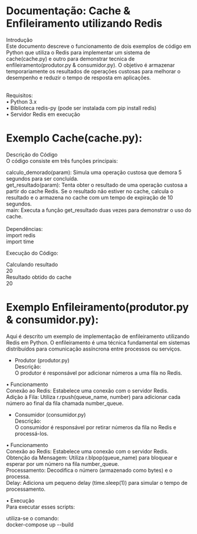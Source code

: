 # Documentação: Cache & Enfileiramento utilizando Redis<br>
Introdução <br>
Este documento descreve o funcionamento de dois exemplos de código em Python que utiliza o Redis para implementar um sistema de cache(cache.py) e outro para demonstrar tecnica de enfileiramento(produtor.py & consumidor.py). O objetivo é armazenar temporariamente os resultados de operações custosas para melhorar o desempenho e reduzir o tempo de resposta em aplicações.<br>
<br>

Requisitos:<br>
• Python 3.x<br>
• Biblioteca redis-py (pode ser instalada com pip install redis)<br>
• Servidor Redis em execução<br>

# Exemplo Cache(cache.py):<br>

Descrição do Código<br>
O código consiste em três funções principais:<br>

calculo_demorado(param): Simula uma operação custosa que demora 5 segundos para ser concluída.<br>
get_resultado(param): Tenta obter o resultado de uma operação custosa a partir do cache Redis. Se o resultado não estiver no cache, calcula o resultado e o armazena no cache com um tempo de expiração de 10 segundos.<br>
main: Executa a função get_resultado duas vezes para demonstrar o uso do cache.<br>
<br>
Dependências:<br>
import redis<br>
import time<br>

Execução do Código: <br>

Calculando resultado<br>
20<br>
Resultado obtido do cache<br>
20<br>

# Exemplo Enfileiramento(produtor.py & consumidor.py):

Aqui é descrito um exemplo de implementação de enfileiramento utilizando Redis em Python. O enfileiramento é uma técnica fundamental em sistemas distribuídos para comunicação assíncrona entre processos ou serviços.<br>

- Produtor (produtor.py)<br>
Descrição: <br>
O produtor é responsável por adicionar números a uma fila no Redis.<br>

• Funcionamento<br>
Conexão ao Redis: Estabelece uma conexão com o servidor Redis.<br>
Adição à Fila: Utiliza r.rpush(queue_name, number) para adicionar cada número ao final da fila chamada number_queue.<br>

- Consumidor (consumidor.py)<br>
Descrição:<br>
O consumidor é responsável por retirar números da fila no Redis e processá-los.<br>

• Funcionamento<br>
Conexão ao Redis: Estabelece uma conexão com o servidor Redis.<br>
Obtenção da Mensagem: Utiliza r.blpop(queue_name) para bloquear e esperar por um número na fila number_queue.<br>
Processamento: Decodifica o número (armazenado como bytes) e o processa.<br>
Delay: Adiciona um pequeno delay (time.sleep(1)) para simular o tempo de processamento.<br>

• Execução<br>
Para executar esses scripts:<br>

utiliza-se o comando:<br>
docker-compose up --build<br>

